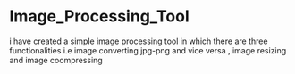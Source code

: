 # Image_Processing_Tool
i have created a simple image processing tool in which there are three functionalities i.e image converting jpg-png and vice versa , image resizing and image coompressing
